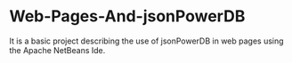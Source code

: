 # Web-Pages-And-jsonPowerDB
It is a basic project describing the use of jsonPowerDB in web pages using the Apache NetBeans Ide.
